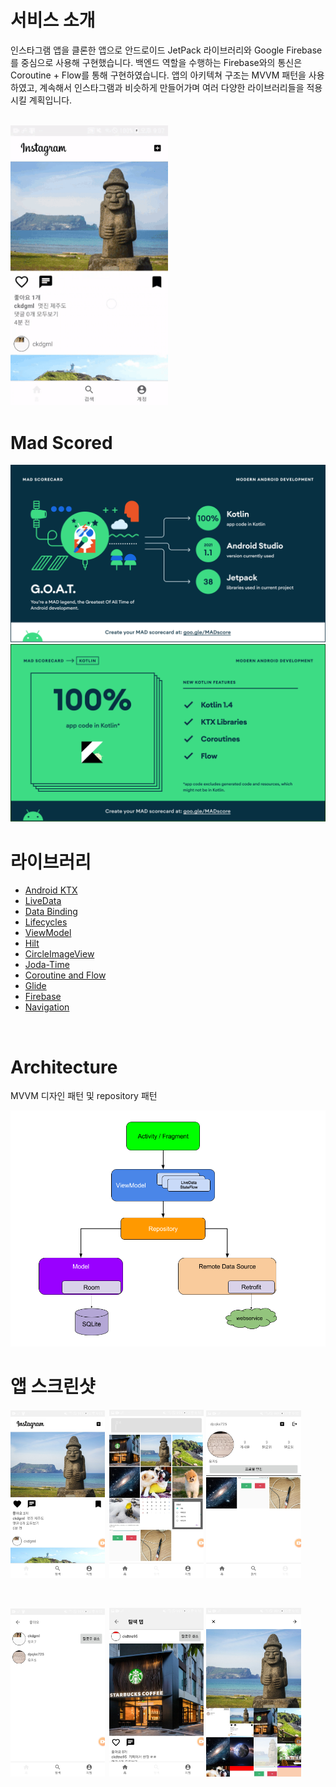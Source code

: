 # 서비스 소개

인스타그램 앱을 클론한 앱으로 안드로이드 JetPack 라이브러리와 Google Firebase를 중심으로 사용해 구현했습니다. 백엔드 역할을 수행하는 Firebase와의 통신은 Coroutine + Flow를 통해 구현하였습니다. 앱의 아키텍쳐 구조는 MVVM 패턴을 사용하였고, 계속해서 인스타그램과 비슷하게 만들어가며 여러 다양한 라이브러리들을 적용시킬 계획입니다.

<br/>

<img src="screenshots/preview.gif" width="50%" height="50%">

<br/>

# Mad Scored

<img src="screenshots/summary.png">
<img src="screenshots/kotlin.png">

<br/>

# 라이브러리

* [Android KTX](https://developer.android.com/kotlin/ktx)
* [LiveData](https://developer.android.com/topic/libraries/architecture/livedata)
* [Data Binding](https://developer.android.com/topic/libraries/data-binding/)
* [Lifecycles](https://developer.android.com/topic/libraries/architecture/lifecycle)
* [ViewModel](https://developer.android.com/topic/libraries/architecture/viewmodel)
* [Hilt](https://developer.android.com/training/dependency-injection/hilt-android)
* [CircleImageView](https://github.com/hdodenhof/CircleImageView)
* [Joda-Time](https://github.com/dlew/joda-time-android)
* [Coroutine and Flow](https://kotlinlang.org/docs/coroutines-overview.html)
* [Glide](https://bumptech.github.io/glide/)
* [Firebase](https://firebase.google.com/docs?authuser=0)
* [Navigation](https://developer.android.com/guide/navigation?gclid=CjwKCAjw5NqVBhAjEiwAeCa97VYS3en5uPPWLRuwP0C1XLXl-QIQmHjy3_PjdJz49VOTsFPiNRyB5xoCOMAQAvD_BwE&gclsrc=aw.ds)

<br/>

# Architecture

MVVM 디자인 패턴 및 repository 패턴

<img src="screenshots/layer.png">

<br/>

# 앱 스크린샷

<img src="screenshots/screenshot_home.jpg" width="30%" height="30%">&ensp;<img src="screenshots/screenshot_research.jpg" width="30%" height="30%">
<img src="screenshots/screenshot_user.jpg" width="30%" height="30%">

<br/>

<img src="screenshots/screenshot_favorite.jpg" width="30%" height="30%">&ensp;<img src="screenshots/screenshot_search.jpg" width="30%" height="30%">
<img src="screenshots/screenshot_gallery.jpg" width="30%" height="30%">

<br/>